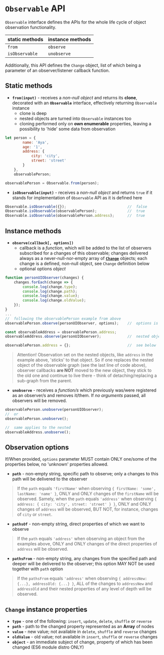 # `Observable` API

`Observable` interface defines the APIs for the whole life cycle of object observation functionality.

| static methods | instance methods |
|----------------|------------------|
| `from`         | `observe`        |
| `isObservable` | `unobserve`      |

Additionally, this API defines the `Change` object, list of which being a parameter of an observer/listener callback function.

## Static methods

* __`from(input)`__ - receives a _non-null object_ and returns its __clone__, decorated with an __`Observable`__ interface, effectively returning `Observable` instance
    * clone is deep
    * nested objects are turned into `Observable` instances too
    * cloning performed only on __own enumerable__ properties, leaving a possibility to 'hide' some data from observation
```javascript
let person = {
        name: 'Aya',
        age: '1',
        address: {
            city: 'city',
            street: 'street'
        }
    },
    observablePerson;

observablePerson = Observable.from(person);
```

* __`isObservable(input)`__ - receives a _non-null object_ and returns `true` if it stands for implementation of `Observable` API as it is defined here
```javascript
Observable.isObservable({});                            //  false
Observable.isObservable(observablePerson);              //  true
Observable.isObservable(observablePerson.address);      //  true
```

## Instance methods

* __`observe(callback[, options])`__
    - callback is a _function_, which will be added to the list of observers subscribed for a changes of this observable; changes delivered always as a never-null-nor-empty array of [__`Change`__](#change-instance-properties) objects; each change is a defined, non-null object, see `Change` definition below
    - optional options _object_

```javascript
function personUIObserver(changes) {
    changes.forEach(change => {
        console.log(change.type);
        console.log(change.path);
        console.log(change.value);
        console.log(change.oldValue);
    });
}
...
//  following the observablePerson example from above
observablePerson.observe(personUIObserver, options);    //  options is optional

const observableAddress = observablePerson.address;
observableAddress.observe(personUIObserver);            //  nested objects are observables too

observablePerson.address = {};                          //  see below
```

> Attention! Observation set on the nested objects, like `address` in the example above, 'sticks' to that object. So if one replaces the nested object of the observable graph (see the last line of code above), observer callbacks __are NOT__ moved to the new object, they stick to the old one and continue to live there - think of detaching/replacing a sub-graph from the parent.

* __`unobserve`__ - receives a _function/s_ which previously was/were registered as an observer/s and removes it/them. If _no arguments_ passed, all observers will be removed.
```javascript
observablePerson.unobserve(personUIObserver);
//  or
observablePerson.unobserve();

//  same applies to the nested
observableAddress.unobserve();
```

## Observation options
If/When provided, `options` parameter MUST contain ONLY one/some of the properties below, no 'unknown' properties allowed.

* __`path`__ - non-empty string, specific path to observe; only a changes to this path will be delivered to the observer
> If the `path` equals `'firstName'` when observing `{ firstName: 'some', lastName: 'name' }`, ONLY and ONLY changes of the `firstName` will be observed.
Samely, when the `path` equals `'address'` when observing `{ address: { city: 'city', street: 'street' } }`, ONLY and ONLY changes of `address` will be observed, BUT NOT, for instance, changes of `city` or `street`. 

* __`pathsOf`__ - non-empty string, direct properties of which we want to observe
> If the `path` equals `'address'` when observing an object from the examples above, ONLY and ONLY changes of the direct properties of `address` will be observed.

* __`pathsFrom`__ - non-empty string, any changes from the specified path and deeper will be delivered to the observer; this option MAY NOT be used together with `path` option
> If the `pathsFrom` equals `'address'` when observing `{ addressNew: {...}, addressOld: {...} }`, ALL of the changes to `addressNew` and `addressOld` and their nested properties of any level of depth will be observed.

## `Change` instance properties

* __`type`__        - one of the following: `insert`, `update`, `delete`, `shuffle` or `reverse`
* __`path`__        - path to the changed property represented as an __Array__ of nodes
* __`value`__       - new value; not available in `delete`, `shuffle` and `reverse` changes
* __`oldValue`__    - old value; not available in `insert`, `shuffle` or `reverse` changes
* __`object`__      - an immediate subject of change, property of which has been changed (ES6 module distro ONLY)